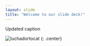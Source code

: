 ```yaml
---
layout: slide
title: "Welcome to our slide deck!"
---
```


Updated caption

![luchadortocat](https://octodex.github.com/images/luchadortocat.png)
{: .center}
